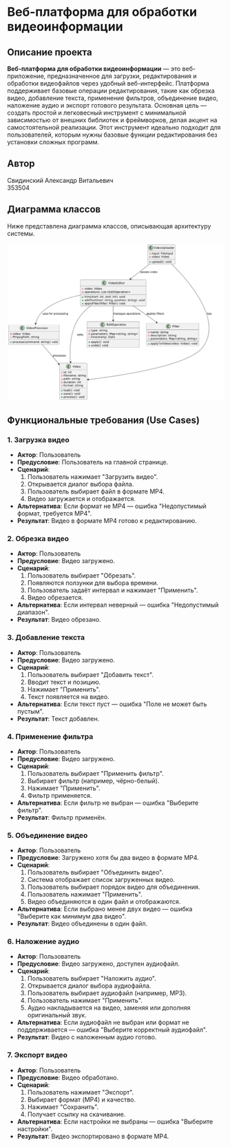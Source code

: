 # Веб-платформа для обработки видеоинформации

## Описание проекта
**Веб-платформа для обработки видеоинформации** — это веб-приложение, предназначенное для загрузки, редактирования и обработки видеофайлов через удобный веб-интерфейс. Платформа поддерживает базовые операции редактирования, такие как обрезка видео, добавление текста, применение фильтров, объединение видео, наложение аудио и экспорт готового результата. Основная цель — создать простой и легковесный инструмент с минимальной зависимостью от внешних библиотек и фреймворков, делая акцент на самостоятельной реализации. Этот инструмент идеально подходит для пользователей, которым нужны базовые функции редактирования без установки сложных программ.

## Автор
Свидинский Александр Витальевич  
353504

## Диаграмма классов
Ниже представлена диаграмма классов, описывающая архитектуру системы.

![Диаграмма классов](https://github.com/qwint2ez/web-video-editor/blob/main/web-video-redactor-uml.png)  

## Функциональные требования (Use Cases)

### 1. Загрузка видео
- **Актор**: Пользователь  
- **Предусловие**: Пользователь на главной странице.  
- **Сценарий**:  
  1. Пользователь нажимает "Загрузить видео".  
  2. Открывается диалог выбора файла.  
  3. Пользователь выбирает файл в формате MP4.  
  4. Видео загружается и отображается.  
- **Альтернатива**: Если формат не MP4 — ошибка "Недопустимый формат, требуется MP4".  
- **Результат**: Видео в формате MP4 готово к редактированию.

### 2. Обрезка видео
- **Актор**: Пользователь  
- **Предусловие**: Видео загружено.  
- **Сценарий**:  
  1. Пользователь выбирает "Обрезать".  
  2. Появляются ползунки для выбора времени.  
  3. Пользователь задаёт интервал и нажимает "Применить".  
  4. Видео обрезается.  
- **Альтернатива**: Если интервал неверный — ошибка "Недопустимый диапазон".  
- **Результат**: Видео обрезано.

### 3. Добавление текста
- **Актор**: Пользователь  
- **Предусловие**: Видео загружено.  
- **Сценарий**:  
  1. Пользователь выбирает "Добавить текст".  
  2. Вводит текст и позицию.  
  3. Нажимает "Применить".  
  4. Текст появляется на видео.  
- **Альтернатива**: Если текст пуст — ошибка "Поле не может быть пустым".  
- **Результат**: Текст добавлен.

### 4. Применение фильтра
- **Актор**: Пользователь  
- **Предусловие**: Видео загружено.  
- **Сценарий**:  
  1. Пользователь выбирает "Применить фильтр".  
  2. Выбирает фильтр (например, чёрно-белый).  
  3. Нажимает "Применить".  
  4. Фильтр применяется.  
- **Альтернатива**: Если фильтр не выбран — ошибка "Выберите фильтр".  
- **Результат**: Фильтр применён.

### 5. Объединение видео
- **Актор**: Пользователь  
- **Предусловие**: Загружено хотя бы два видео в формате MP4.  
- **Сценарий**:  
  1. Пользователь выбирает "Объединить видео".  
  2. Система отображает список загруженных видео.  
  3. Пользователь выбирает порядок видео для объединения.  
  4. Пользователь нажимает "Применить".  
  5. Видео объединяются в один файл и отображаются.  
- **Альтернатива**: Если выбрано менее двух видео — ошибка "Выберите как минимум два видео".  
- **Результат**: Видео объединены в один файл.

### 6. Наложение аудио
- **Актор**: Пользователь  
- **Предусловие**: Видео загружено, доступен аудиофайл.  
- **Сценарий**:  
  1. Пользователь выбирает "Наложить аудио".  
  2. Открывается диалог выбора аудиофайла.  
  3. Пользователь выбирает аудиофайл (например, MP3).  
  4. Пользователь нажимает "Применить".  
  5. Аудио накладывается на видео, заменяя или дополняя оригинальный звук.  
- **Альтернатива**: Если аудиофайл не выбран или формат не поддерживается — ошибка "Выберите корректный аудиофайл".  
- **Результат**: Видео с наложенным аудио готово.

### 7. Экспорт видео
- **Актор**: Пользователь  
- **Предусловие**: Видео обработано.  
- **Сценарий**:  
  1. Пользователь нажимает "Экспорт".  
  2. Выбирает формат (MP4) и качество.  
  3. Нажимает "Сохранить".  
  4. Получает ссылку на скачивание.  
- **Альтернатива**: Если настройки не выбраны — ошибка "Выберите настройки".  
- **Результат**: Видео экспортировано в формате MP4.
